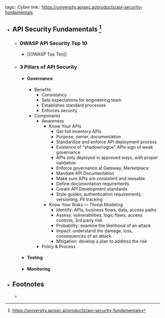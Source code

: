 tags:: Cyber
link:: https://university.apisec.ai/products/api-security-fundamentals

- ## API Security Fundamentals [^1]
	- ### OWASP API Security Top 10
		- [[OWASP Top Ten]]
	- ### 3 Pillars of API Security
		- #### Governance
			- Benefits
				- Consistancy
				- Sets expectations for engineering team
				- Establishes standard processes
				- Enforces security
			- Components
				- Awareness
					- Know Your APIs
						- Get full inventory APIs
						- Purpose, owner, documentation
						- Standardize and enforce API deployment process
						- Existence of "shadow/rogue" APIs sign of weak governance
						- APIs only deployed in approved ways, with proper validation
						- Enforce governance at Gateway, Marketplace
						- Mandate API Documentation
						- Make sure APIs are consistent and reusable
						- Define documentation requirements
						- Create API Development standards
						- Style guides, authentication requirements, versioning, PII tracking
					- Know Your Risks — Threat Modeling
						- Identify: APIs, business flows, data, access paths
						- Assess: vulnerabilities, logic flaws, access controls, 3rd party risk
						- Probability: examine the likelihood of an attack
						- Impact: understand the damage, loss, consequences of an attack
						- Mitigation: develop a plan to address the risk
				- Policy & Process
		- #### Testing
		- #### Monitoring
- ## Footnotes
	- [^1]: https://university.apisec.ai/products/api-security-fundamentals